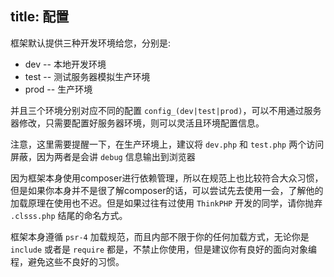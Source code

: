 title: 配置
---
框架默认提供三种开发环境给您，分别是:

*   dev -- 本地开发环境
*   test -- 测试服务器模拟生产环境
*   prod -- 生产环境

并且三个环境分别对应不同的配置 `config_(dev|test|prod)`，可以不用通过服务器修改，只需要配置好服务器环境，则可以灵活且环境配置信息。

注意，这里需要提醒一下，在生产环境上，建议将 `dev.php` 和 `test.php` 两个访问屏蔽，因为两者是会讲 `debug` 信息输出到浏览器

因为框架本身使用composer进行依赖管理，所以在规范上也比较符合大众习惯，但是如果你本身并不是很了解composer的话，可以尝试先去使用一会，了解他的加载原理在使用也不迟。但是如果过往有过使用 `ThinkPHP` 开发的同学，请你抛弃 `.clsss.php` 结尾的命名方式。

框架本身遵循 `psr-4` 加载规范，而且内部不限于你的任何加载方式，无论你是 `include` 或者是 `require` 都是，不禁止你使用，但是建议你有良好的面向对象编程，避免这些不良好的习惯。
